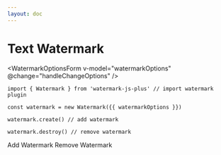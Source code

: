 ```yaml
---
layout: doc
---
```

# Text Watermark

<script setup lang="ts">
import { reactive, getCurrentInstance, onMounted } from 'vue';
import { Watermark } from '../../../src';
import { useData } from 'vitepress';
import WatermarkOptionsForm from '../../components/WatermarkOptionsForm.vue';

const { isDark } = useData();
const app = getCurrentInstance();
// const watermarkOptions = reactive({
//   width: 200,
//   height: 200,
//   rotate: 45,
//   contentType: 'text',
//   content: 'this is my new watermark'
// });
const watermarkOptions = reactive({
  width: 200,
  height: 200,
  rotate: 45,
  globalAlpha: 0.5,
  zIndex: 10000,
  mutationObserve: true,
  unique: true,
  mode: 'default',
  parent: 'body',
  backgroundPosition: '0 0, 0 0',
  backgroundRepeat: 'repeat',
  translatePlacement: 'middle',
  translateX: undefined,
  translateY: undefined,
  contentType: 'text',
  content: 'this is my new watermark',
  textType: 'fill',
  textRowMaxWidth: undefined,
  lineHeight: 30,
  fontSize: '20px',
  fontFamily: 'sans-serif',
  fontStyle: '',
  fontVariant: '',
  fontColor: '#000',
  fontWeight: 'normal',
  textAlign: undefined,
  textBaseline: undefined,
  filter: 'none',
  richTextWidth: undefined,
  richTextHeight: undefined,
  image: '',
  imageWidth: undefined,
  imageHeight: undefined,
  shadowStyle: {
    shadowBlur: 0,
    shadowColor: '#00000000',
    shadowOffsetX: 0,
    shadowOffsetY: 0
  },
  advancedStyle: ''
  // extraDrawFunc: '',
  // onSuccess: '',
  // onBeforeDestroy: '',
  // onDestroyed: ''
});

// text watermark
const textWatermark = new Watermark(watermarkOptions);
const handleAddTextWatermark = () => {
  // if (isDark.value) {
  //   textWatermark.options.fontColor = '#fff'
  // }
  textWatermark.create();
};
const handleRemoveTextWatermark = () => {
  textWatermark.destroy();
};
const handleChangeOptions = () => {
  textWatermark.changeOptions(watermarkOptions);
};
</script>

<WatermarkOptionsForm
  v-model="watermarkOptions"
  @change="handleChangeOptions"
/>

```js-vue
import { Watermark } from 'watermark-js-plus' // import watermark plugin

const watermark = new Watermark({{ watermarkOptions }})

watermark.create() // add watermark

watermark.destroy() // remove watermark
```

<el-space>
  <el-button round type="primary" @click="handleAddTextWatermark">Add Watermark</el-button>
  <el-button round type="danger" @click="handleRemoveTextWatermark">Remove Watermark</el-button>
</el-space>
